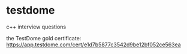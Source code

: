 # testdome
c++ interview questions

the TestDome gold certificate:
https://app.testdome.com/cert/e1d7b5877c3542d9be12bf052ce563ea
